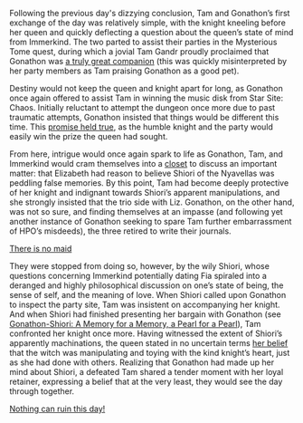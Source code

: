 <!-- title: Passed Pawn -->

Following the previous day's dizzying conclusion, Tam and Gonathon’s first exchange of the day was relatively simple, with the knight kneeling before her queen and quickly deflecting a question about the queen’s state of mind from Immerkind. The two parted to assist their parties in the Mysterious Tome quest, during which a jovial Tam Gandr proudly proclaimed that Gonathon was [a truly great companion](https://youtu.be/jayBiB9euJU?t=1755) (this was quickly misinterpreted by her party members as Tam praising Gonathon as a good pet). 

Destiny would not keep the queen and knight apart for long, as Gonathon once again offered to assist Tam in winning the music disk from Star Site: Chaos. Initially reluctant to attempt the dungeon once more due to past traumatic attempts, Gonathon insisted that things would be different this time. This [promise held true](https://www.youtube.com/watch?v=p5xrAxTh8ho&t=12168s), as the humble knight and the party would easily win the prize the queen had sought. 

From here, intrigue would once again spark to life as Gonathon, Tam, and Immerkind would cram themselves into a [closet](https://www.youtube.com/watch?v=p5xrAxTh8ho&t=12291s) to discuss an important matter: that Elizabeth had reason to believe Shiori of the Nyavellas was peddling false memories. By this point, Tam had become deeply protective of her knight and indignant towards Shiori’s apparent manipulations, and she strongly insisted that the trio side with Liz. Gonathon, on the other hand, was not so sure, and finding themselves at an impasse (and following yet another instance of Gonathon seeking to spare Tam further embarrassment of HPO’s misdeeds), the three retired to write their journals. 

[There is no maid](#embed:https://www.youtube.com/watch?v=p5xrAxTh8ho&t=12744s)

They were stopped from doing so, however, by the wily Shiori, whose questions concerning Immerkind potentially dating Fia spiraled into a deranged and highly philosophical discussion on one’s state of being, the sense of self, and the meaning of love. When Shiori called upon Gonathon to inspect the party site, Tam was insistent on accompanying her knight. And when Shiori had finished presenting her bargain with Gonathon (see [Gonathon-Shiori: A Memory for a Memory, a Pearl for a Pearl](#edge:gonathon-g-shiori-nyavella-top-2-bottom-1)), Tam confronted her knight once more. Having witnessed the extent of Shiori’s apparently machinations, the queen stated in no uncertain terms [her belief](https://www.youtube.com/watch?v=p5xrAxTh8ho&t=15572s) that the witch was manipulating and toying with the kind knight’s heart, just as she had done with others. Realizing that Gonathon had made up her mind about Shiori, a defeated Tam shared a tender moment with her loyal retainer, expressing a belief that at the very least, they would see the day through together. 

[Nothing can ruin this day!](#embed:https://www.youtube.com/watch?v=p5xrAxTh8ho&t=15822s)